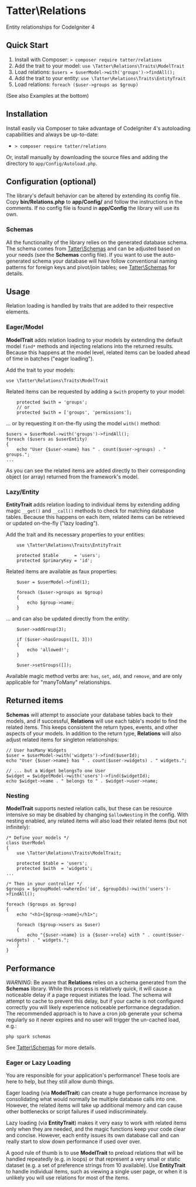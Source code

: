 # Tatter\Relations
Entity relationships for CodeIgniter 4

## Quick Start

1. Install with Composer: `> composer require tatter/relations`
2. Add the trait to your model: `use \Tatter\Relations\Traits\ModelTrait`
3. Load relations: `$users = $userModel->with('groups')->findAll();`
4. Add the trait to your entity: `use \Tatter\Relations\Traits\EntityTrait`
5. Load relations: `foreach ($user->groups as $group)`

(See also Examples at the bottom)

## Installation

Install easily via Composer to take advantage of CodeIgniter 4's autoloading capabilities
and always be up-to-date:
* `> composer require tatter/relations`

Or, install manually by downloading the source files and adding the directory to
`app/Config/Autoload.php`.

## Configuration (optional)

The library's default behavior can be altered by extending its config file. Copy
**bin/Relations.php** to **app/Config/** and follow the instructions
in the comments. If no config file is found in **app/Config** the library will use its own.

### Schemas

All the functionality of the library relies on the generated database schema. The schema comes from
[Tatter\Schemas](http://github.com/tattersoftware/codeigniter4-schemas) and can be adjusted
based on your needs (see the **Schemas** config file). If you want to use the auto-generated
schema your database will have follow conventional naming patterns for foreign keys and
pivot/join tables; see [Tatter\Schemas](http://github.com/tattersoftware/codeigniter4-schemas)
for details.

## Usage

Relation loading is handled by traits that are added to their respective elements.

### Eager/Model

**ModelTrait** adds relation loading to your models by extending the default model `find*`
methods and injecting relations into the returned results. Because this happens at the model
level, related items can be loaded ahead of time in batches ("eager loading").

Add the trait to your models:

	use \Tatter\Relations\Traits\ModelTrait

Related items can be requested by adding a `$with` property to your model:

```
	protected $with = 'groups';
	// or
	protected $with = ['groups', 'permissions'];
```

... or by requesting it on-the-fly using the model `with()` method:


```
$users = $userModel->with('groups')->findAll();
foreach ($users as $userEntity)
{
	echo "User {$user->name} has " . count($user->groups) . " groups.";
...
```

As you can see the related items are added directly to their corresponding object (or array)
returned from the framework's model.

### Lazy/Entity

**EntityTrait** adds relation loading to individual items by extending adding magic `__get()`
and `__call()` methods to check for matching database tables. Because this happens on each
item, related items can be retrieved or updated on-the-fly ("lazy loading").

Add the trait and its necessary properties to your entities:

```
	use \Tatter\Relations\Traits\EntityTrait
	
	protected $table      = 'users';
	protected $primaryKey = 'id';
```

Related items are available as faux properties:

```
	$user = $userModel->find(1);
	
	foreach ($user->groups as $group)
	{
		echo $group->name;
	}
```

... and can also be updated directly from the entity:

```
	$user->addGroup(3);
	
	if ($user->hasGroups([1, 3]))
	{
		echo 'allowed!';
	}
	
	$user->setGroups([]);
```

Available magic method verbs are: `has`, `set`, `add`, and `remove`, and are only applicable
for "manyToMany" relationships.

## Returned items

**Schemas** will attempt to associate your database tables back to their models, and if
successful, **Relations** will use each table's model to find the related items. This keeps
consistent the return types, events, and other aspects of your models. In addition to the
return type, **Relations** will also adjust related items for singleton relationships:
```
// User hasMany Widgets
$user = $userModel->with('widgets')->find($userId);
echo "User {$user->name} has " . count($user->widgets) . " widgets.";

// ... but a Widget belongsTo one User
$widget = $widgetModel->with('users')->find($widgetId);
echo $widget->name . " belongs to " . $widget->user->name;
```

### Nesting

**ModelTrait** supports nested relation calls, but these can be resource intensive so may
be disabled by changing `$allowNesting` in the config. With nesting enabled, any related
items will also load their related items (but not infinitely):
```
/* Define your models */
class UserModel
{
	use \Tatter\Relations\Traits\ModelTrait;

	protected $table = 'users';
	protected $with  = 'widgets';
...
	
/* Then in your controller */
$groups = $groupModel->whereIn('id', $groupIds)->with('users')->findAll();

foreach ($groups as $group)
{
	echo "<h1>{$group->name}</h1>";
	
	foreach ($group->users as $user)
	{
		echo "{$user->name} is a {$user->role} with " . count($user->widgets) . " widgets.";
	}
}
```

## Performance

*WARNING*: Be aware that **Relations** relies on a schema generated from the **Schemas**
library. While this process is relatively quick, it will cause a noticeable delay if a page
request initiates the load. The schema will attempt to cache to prevent this delay, but
if your cache is not configured correctly you will likely experience noticeable performance
degradation. The recommended approach is to have a cron job generate your schema regularly
so it never expires and no user will trigger the un-cached load, e.g.:
```
php spark schemas
```

See [Tatter\Schemas](http://github.com/tattersoftware/codeigniter4-schemas) for more details.

### Eager or Lazy Loading

You are responsible for your application's performance! These tools are here to help, but
they still allow dumb things.

Eager loading (via **ModelTrait**) can create a huge performance
increase by consolidating what would normally be multiple database calls into one. However,
the related items will take up additional memory and can cause other bottlenecks or script
failures if used indiscriminately.

Lazy loading (via **EntityTrait**) makes it very easy to work with related items only when
they are needed, and the magic functions keep your code clear and concise. However, each entity
issues its own database call and can really start to slow down performance if used over
over.

A good rule of thumb is to use **ModelTrait** to preload relations that will be handled
repeatedly (e.g. in loops) or that represent a very small or static dataset (e.g. a set of
preference strings from 10 available). Use **EntityTrait** to handle individual items, such
as viewing a single user page, or when it is unlikely you will use relations for most of the
items.
